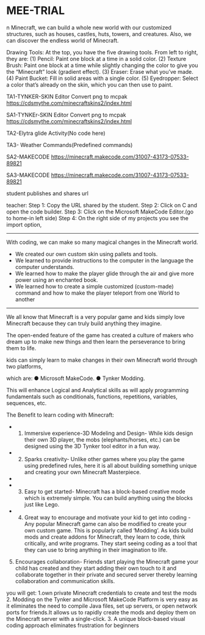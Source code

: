 # MEE-TRIAL
n Minecraft, we can build a whole new world with our customized structures, such as houses, castles, huts, towers, and creatures. Also, we can discover the endless world of Minecraft.

Drawing Tools: At the top, you have the five drawing tools. From left to right, they are:
(1) Pencil: Paint one block at a time in a solid color.
(2) Texture Brush: Paint one block at a time while slightly changing the color to give
you the “Minecraft” look (gradient effect).
(3) Eraser: Erase what you’ve made.
(4) Paint Bucket: Fill in solid areas with a single color.
(5) Eyedropper: Select a color that’s already on the skin, which you can then use to
paint.

TA1-TYNKER-SKIN Editor
Convert png to mcpak
https://cdsmythe.com/minecraftskins2/index.html

SA1-TYNKEr-SKIN Editor
Convert png to mcpak
https://cdsmythe.com/minecraftskins2/index.html


TA2-Elytra glide Activity(No code here)

TA3- Weather Commands(Predefined commands)


SA2-MAKECODE
https://minecraft.makecode.com/31007-43173-07533-89821

SA3-MAKECODE
https://minecraft.makecode.com/31007-43173-07533-89821


student publishes and  shares url 

teacher:
Step 1: Copy the URL shared by the student.
Step 2: Click on C and open the code builder.
Step 3: Click on the Microsoft MakeCode Editor.(go to home-in left side)
Step 4: On the right side of my projects you see the import option,

-----------------------
With coding, we can make so many magical changes in the Minecraft world.
- We created our own custom skin using pallets and tools.
- We learned to provide instructions to the computer in the language the computer understands.
- We learned how to make the player glide through the air and give more power using an enchanted book.
- We learned how to create a simple customized (custom-made) command and how to make the player teleport
from one World to another


---------------------------------------------------------------------------------------------------
We all know that Minecraft is a very popular game and kids simply love Minecraft because they can truly build anything they imagine. 

The open-ended feature of the game has created a culture of makers who dream up to make new things and then learn the perseverance to bring them to life. 

 kids can simply learn to make changes in their own Minecraft world through two platforms,
 
 which are: ● Microsoft MakeCode. ● Tynker Modding. 
 
 This will enhance Logical and Analytical skills as will apply programming fundamentals such as conditionals, functions, repetitions, variables, sequences, etc. 
 
The Benefit to learn coding with Minecraft: 

- 1. Immersive experience-3D Modeling and Design- While kids design their own 3D player, the mobs (elephants/horses, etc.) can be designed using the 3D Tynker tool editor in a fun way. 

- 2. Sparks creativity- Unlike other games where you play the game using predefined rules, here it is all about building something unique and creating your own Minecraft Masterpiece.
- 
-  3. Easy to get started- Minecraft has a block-based creative mode which is extremely simple. You can build anything using the blocks just like Lego. 
-  4. Great way to encourage and motivate your kid to get into coding - Any popular Minecraft game can also be modified to create your own custom game. 
This is popularly called ‘Modding’. As kids build mods and create addons for Minecraft, they learn to code, think critically, and write programs.
They start seeing coding as a tool that they can use to bring anything in their imagination to life. 

5. Encourages collaboration- Friends start playing the Minecraft game your child has created and they start adding their own touch to it and collaborate together in their private and secured server thereby learning collaboration and communication skills.

you will get:
1.own private Minecraft credentials to create and test the mods
2. Modding on the Tynker and Microsoft MakeCode Platform is very easy as it eliminates the need to compile Java files, set up servers, or open network ports for friends.It allows us to rapidly create the mods and deploy them on the Minecraft server with a single-click. 
3. A unique block-based visual coding approach eliminates frustration for beginners
